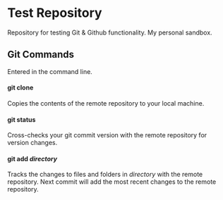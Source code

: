 # Test Repository

Repository for testing Git & Github functionality. My personal sandbox. 

## Git Commands
Entered in the command line.

#### git clone

Copies the contents of the remote repository to your local machine.

#### git status

Cross-checks your git commit version with the remote repository for version changes.

#### git add *directory*

Tracks the changes to files and folders in *directory* with the remote repository. Next commit will add the most recent changes to the remote repository.